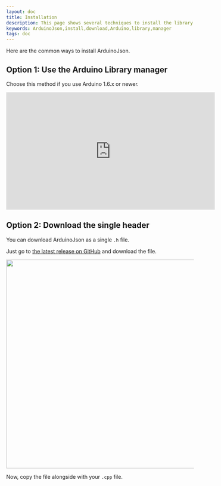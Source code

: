 ```yaml
---
layout: doc
title: Installation
description: This page shows several techniques to install the library ArduinoJson.
keywords: ArduinoJson,install,download,Arduino,library,manager
tags: doc
---
```


Here are the common ways to install ArduinoJson.

## Option 1: Use the Arduino Library manager

Choose this method if you use Arduino 1.6.x or newer.

<iframe width="560" height="315" src="https://www.youtube.com/embed/GUTpaY1YaXo?rel=0" frameborder="0" gesture="media" allow="encrypted-media" allowfullscreen></iframe>

## Option 2: Download the single header

You can download ArduinoJson as a single `.h` file.

Just go to [the latest release on GitHub](https://github.com/bblanchon/ArduinoJson/releases/latest) and download the file.

<a href="{{site.baseurl}}/images/github-download-header.png"><img class="img-thumbnail" src="{{site.baseurl}}/images/github-download-header.png" width="560"></a>

Now, copy the file alongside with your `.cpp` file.


